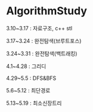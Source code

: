 # AlgorithmStudy

3.10~3.17 : 자료구조, c++ stl

3.17~3.24 : 완전탐색(브루트포스)

3.24~3.31 : 완전탐색(백트래킹)

4.1~4.28 : 그리디

4.29~5.5 : DFS&BFS

5.6~5.12 : 최단경로

5.13~5.19 : 최소신장트리